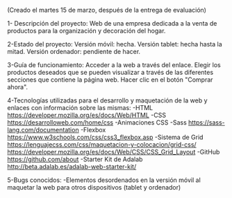 (Creado el martes 15 de marzo, después de la entrega de evaluación)

1- Descripción del proyecto:
    Web de una empresa dedicada a la venta de productos para la organización y decoración del hogar.

2-Estado del proyecto: 
    Versión móvil: hecha.
    Versión tablet: hecha hasta la mitad.
    Versión ordenador: pendiente de hacer.
    
3-Guía de funcionamiento:
    Acceder a la web a través del enlace.
    Elegir los productos deseados que se pueden visualizar a través de las diferentes secciones que contiene la página web.
    Hacer clic en el botón "Comprar ahora".
  
4-Tecnologías utilizadas para el desarrollo y maquetación de la web y enlaces con información sobre las mismas:
    -HTML https://developer.mozilla.org/es/docs/Web/HTML
    -CSS https://desarrolloweb.com/home/css
    -Animaciones CSS
    -Sass https://sass-lang.com/documentation
    -Flexbox https://www.w3schools.com/css/css3_flexbox.asp
    -Sistema de Grid https://lenguajecss.com/css/maquetacion-y-colocacion/grid-css/  https://developer.mozilla.org/es/docs/Web/CSS/CSS_Grid_Layout
    -GitHub https://github.com/about
    -Starter Kit de Adalab http://beta.adalab.es/adalab-web-starter-kit/
    
5-Bugs conocidos:
    -Elementos desordenados en la versión móvil al maquetar la web para otros dispositivos (tablet y ordenador)
